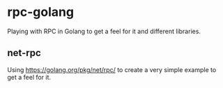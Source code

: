# rpc-golang
Playing with RPC in Golang to get a feel for it and different libraries.

## net-rpc
Using https://golang.org/pkg/net/rpc/ to create a very simple example to get a feel for it.

